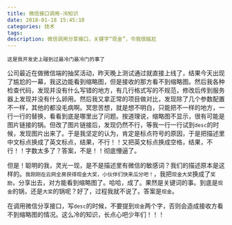 ```yaml
---
title: 微信接口调用-冷知识
date: 2018-01-18 15:45:10
categories: 技术
tags:
description: 微信调用分享接口，关键字“现金”，令我很尴尬
---
```


`这是我开发史上碰到过最冷门最冷门的事了`  

公司最近在做微信端的抽奖活动，昨天晚上测试通过就直接上线了，结果今天出现了尴尬的一幕，我这边能看到缩略图，但是接收的那方看不到缩略图。然后我各种检查代码，发现并没有什么写错的地方，有几行格式写的不规范，修改后传到服务器上发现并没有什么卵用。然后我又拿正常的项目做对比，发现除了几个参数配置不一样，其他的都没毛病啊。冥思苦想，就是想不明白，只能把不一样的地方，一行一行的替换，看看到底是哪里出了问题。按道理说，缩略图不显示，很有可能是图片链接的锅。但改了图片链接后，发现仍然不行，等我一行一行试到`desc`的时候，发现图片出来了。于是我坚定的认为，肯定是标点符号的原因，于是把描述里中文标点换成了英文标点，结果，不行！！又把英文标点换成空格，结果，不行！！字数太多了？答案，不是！！彻底懵逼了。

但是！聪明的我，灵光一现，是不是描述里有微信的敏感词？我们的描述原本是这样的。`我刚刚在云网全房获得现金大奖，小伙伴们快来瓜分吧！`，我把`现金大奖`换成了`奖励`，分享出去，对方能看到缩略图了。哈哈，成了。果然是关键词的事。到底是`现金`的锅，还是`大奖`的锅呢？好了，过程我就不说了。答案是`现金`。  

在调用微信分享接口，写`desc`的时候，不要提到`现金`两个字，否则会造成接收方看不到缩略图的情况。这么冷的知识，长点心吧少年们！！！